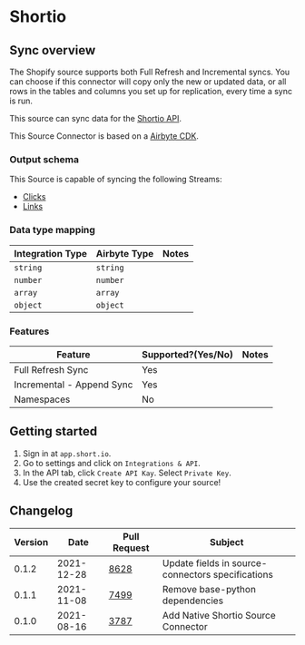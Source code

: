 # Shortio

## Sync overview

The Shopify source supports both Full Refresh and Incremental syncs. You can choose if this connector will copy only the new or updated data, or all rows in the tables and columns you set up for replication, every time a sync is run.

This source can sync data for the [Shortio API](https://developers.short.io/reference).

This Source Connector is based on a [Airbyte CDK](https://docs.airbyte.io/connector-development/cdk-python).

### Output schema

This Source is capable of syncing the following Streams:

* [Clicks](https://developers.short.io/reference#getdomaindomainidlink\_clicks)
* [Links](https://developers.short.io/reference#apilinksget)

### Data type mapping

| Integration Type | Airbyte Type | Notes |
| ---------------- | ------------ | ----- |
| `string`         | `string`     |       |
| `number`         | `number`     |       |
| `array`          | `array`      |       |
| `object`         | `object`     |       |

### Features

| Feature                   | Supported?(Yes/No) | Notes |
| ------------------------- | ------------------ | ----- |
| Full Refresh Sync         | Yes                |       |
| Incremental - Append Sync | Yes                |       |
| Namespaces                | No                 |       |

## Getting started

1. Sign in at `app.short.io`.
2. Go to settings and click on `Integrations & API`.
3. In the API tab, click `Create API Kay`. Select `Private Key`.
4. Use the created secret key to configure your source!

## Changelog

| Version | Date       | Pull Request                                           | Subject                                           |
| ------- | ---------- | ------------------------------------------------------ | ------------------------------------------------- |
| 0.1.2   | 2021-12-28 | [8628](https://github.com/airbytehq/airbyte/pull/8628) | Update fields in source-connectors specifications |
| 0.1.1   | 2021-11-08 | [7499](https://github.com/airbytehq/airbyte/pull/7499) | Remove base-python dependencies                   |
| 0.1.0   | 2021-08-16 | [3787](https://github.com/airbytehq/airbyte/pull/5418) | Add Native Shortio Source Connector               |
